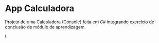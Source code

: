 # App Calculadora 

Projeto de uma Calculadora (Console) feita em C# integrando exercício de conclusão de módulo de aprendizagem.

!
